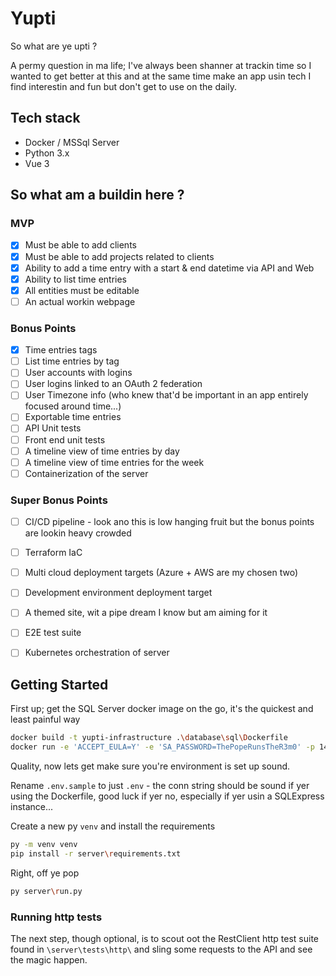 # Yupti
So what are ye upti ?  

A permy question in ma life; I've always been shanner at trackin time so I wanted to get better at this and at the same time make an app usin tech I find interestin and fun but don't get to use on the daily.  

## Tech stack

- Docker / MSSql Server
- Python 3.x
- Vue 3

## So what am a buildin here ?

### MVP
- [X] Must be able to add clients
- [X] Must be able to add projects related to clients
- [X] Ability to add a time entry with a start & end datetime via API and Web
- [X] Ability to list time entries
- [X] All entities must be editable
- [ ] An actual workin webpage

### Bonus Points
- [X] Time entries tags
- [ ] List time entries by tag
- [ ] User accounts with logins
- [ ] User logins linked to an OAuth 2 federation
- [ ] User Timezone info (who knew that'd be important in an app entirely focused around time...)
- [ ] Exportable time entries
- [ ] API Unit tests
- [ ] Front end unit tests
- [ ] A timeline view of time entries by day
- [ ] A timeline view of time entries for the week
- [ ] Containerization of the server

### Super Bonus Points
- [ ] CI/CD pipeline - look ano this is low hanging fruit but the bonus points are lookin heavy crowded
- [ ] Terraform IaC
- [ ] Multi cloud deployment targets (Azure + AWS are my chosen two)
- [ ] Development environment deployment target
- [ ] A themed site, wit a pipe dream I know but am aiming for it
- [ ] E2E test suite
- [ ] Kubernetes orchestration of server


## Getting Started

First up; get the SQL Server docker image on the go, it's the quickest and least painful way 
```bash
docker build -t yupti-infrastructure .\database\sql\Dockerfile
docker run -e 'ACCEPT_EULA=Y' -e 'SA_PASSWORD=ThePopeRunsTheR3m0' -p 1433:1433 --name YuptiInfra -d yupti-infrastructure
```

Quality, now lets get make sure you're environment is set up sound.  

Rename `.env.sample` to just `.env` - the conn string should be sound if yer using the Dockerfile, good luck if yer no, especially if yer usin a SQLExpress instance...

Create a new py `venv` and install the requirements

```bash
py -m venv venv
pip install -r server\requirements.txt 
```

Right, off ye pop

```bash
py server\run.py
```


### Running http tests

The next step, though optional, is to scout oot the RestClient http test suite found in `\server\tests\http\` and sling some requests to the API and see the magic happen.